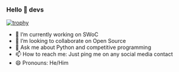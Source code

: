 ### Hello 👋 devs

[![trophy](https://github-profile-trophy.vercel.app/?Arvind-raj06=ryo-ma&theme=onedark)](https://github.com/ryo-ma/github-profile-trophy)

- 🔭 I’m currently working on SWoC
- 👯 I’m looking to collaborate on Open Source
- 💬 Ask me about Python and competitive programming
- 📫 How to reach me: Just ping me on any social media contact
- 😄 Pronouns: He/Him

